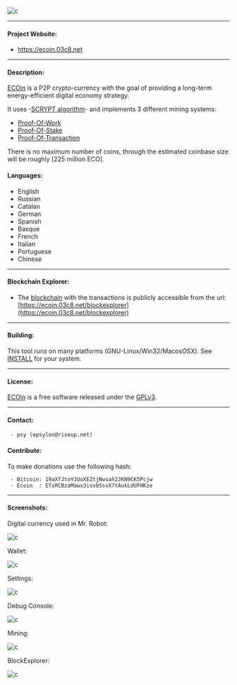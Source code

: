 
![c](https://ecoin.03c8.net/ecoin/ecoin.png)

----------

####  Project Website:   

 + https://ecoin.03c8.net

----------

#### Description:

 [ECOin](https://ecoin.03c8.net) is a P2P crypto-currency with the goal of providing a long-term energy-efficient digital economy strategy.

 It uses -[SCRYPT algorithm](https://en.wikipedia.org/wiki/Scrypt)- and implements 3 different mining systems: 

 + [Proof-Of-Work](https://en.wikipedia.org/wiki/Proof_of_work)
 + [Proof-Of-Stake](https://en.wikipedia.org/wiki/Proof_of_stake) 
 + [Proof-Of-Transaction](https://cryptoticker.io/en/proof-transaction)

 There is no maximum number of coins, through the estimated coinbase size will be roughly [225 million ECO].

#### Languages:

 + English
 + Russian
 + Catalan
 + German
 + Spanish
 + Basque
 + French
 + Italian
 + Portuguese
 + Chinese

----------

####  Blockchain Explorer:   

 + The [blockchain](https://en.wikipedia.org/wiki/Blockchain) with the transactions is publicly accessible from the url: [https://ecoin.03c8.net/blockexplorer](https://ecoin.03c8.net/blockexplorer)

----------

#### Building:

 This tool runs on many platforms (GNU-Linux/Win32/MacosOSX). See [INSTALL](./ecoin/INSTALL) for your system.

----------

#### License:

 [ECOin](https://ecoin.03c8.net) is a free software released under the [GPLv3](https://www.gnu.org/licenses/quick-guide-gplv3.en.html).

----------

#### Contact:

     - psy (epsylon@riseup.net)

#### Contribute: 

 To make donations use the following hash:
  
     - Bitcoin: 19aXfJtoYJUoXEZtjNwsah2JKN9CK5Pcjw
     - Ecoin  : ETsRCBzaMawx3isvb5svX7tAukLdUFHKze

----------

####  Screenshots:

Digital currency used in Mr. Robot:

![c](https://ecoin.03c8.net/ecoin/ecoin_mrrobot.png)

Wallet:

![c](https://ecoin.03c8.net/ecoin/ecoin_wallet_zoom.png)

Settings:

![c](https://ecoin.03c8.net/ecoin/ecoin_settings_zoom.png)

Debug Console:

![c](https://ecoin.03c8.net/ecoin/ecoin_debug_zoom.png)

Mining:

![c](https://ecoin.03c8.net/ecoin/ecoin_mining_zoom.png)

BlockExplorer:

![c](https://ecoin.03c8.net/ecoin/ecoin-blockexplorer.png)


